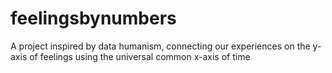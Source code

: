 # feelingsbynumbers
A project inspired by data humanism, connecting our experiences on the y-axis of feelings using the universal common x-axis of time
